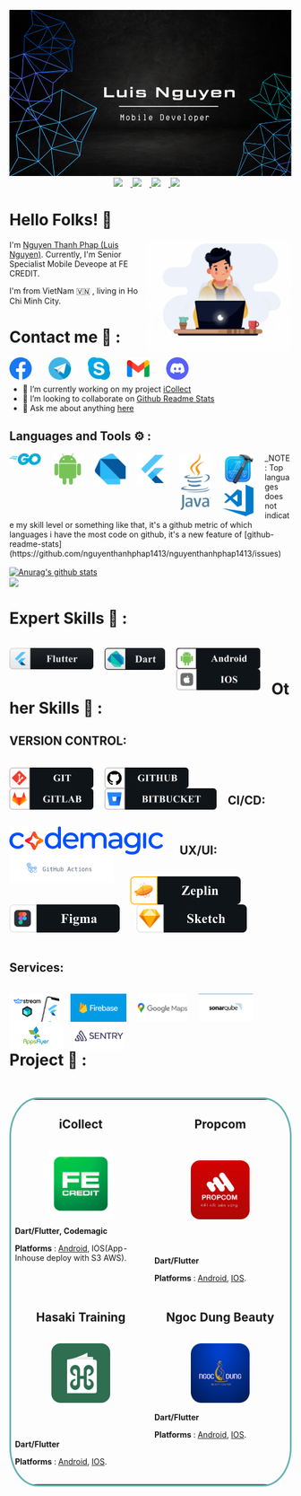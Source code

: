 <p align="center">
  <a href="https://github.com/nguyenthanhphap1413" target="_blank">
    <img src="assets/img_header.png" />
  </a>
  <a href="https://www.linkedin.com/in/nguy%E1%BB%85n-th%C3%A0nh-ph%C3%A1p-bb9586209/" target="_blank">
    <img src="https://img.shields.io/github/followers/nguyenthanhphap1413?color=lightgrey&style=social" style="margin-right: 14px"/>
  </a>
  <a href="https://github.com/nguyenthanhphap1413/my-todo-app" target="_blank">
    <img src="https://img.shields.io/github/languages/count/nguyenthanhphap1413/my-todo-app?color=light&label=TODO-APP&logo=Flutter&logoColor=white"  style="margin-right: 14px"/>
  </a>
   <a href="https://github.com/nguyenthanhphap1413/my-todo-app" target="_blank">
    <img src="https://img.shields.io/github/last-commit/nguyenthanhphap1413/my-todo-app?label=Last%20Commit"  style="margin-right: 14px"/>
  </a><a target="_blank">
    <img src="https://img.shields.io/gitlab/coverage/nguyenthanhphap1413/my-todo-app/main"  style="margin-right: 14px"/>
</p>

# Hello Folks! 👋

 <img src="assets/gif_banner.gif" align="right" width= "260"  style="border-radius: 5%"/>

I'm [Nguyen Thanh Phap (Luis Nguyen)](https://github.com/nguyenthanhphap1413). Currently, I'm Senior Specialist Mobile Deveope at FE CREDIT.

I'm from VietNam 🇻🇳 , living in Ho Chi Minh City.

# Contact me 📒 :

<div>
<a href="https://www.facebook.com/uchihathanhphap.uchiha/">
  <img align="left" alt="Uchiha Thành Pháp | Facebook" width="40px" src="assets/ic_facebook.png" style="padding-right: 30px"/>
</a>

<a href="https://telegram.me/Phapnt">
  <img align="left" alt="Nguyễn Thành Pháp| Telegram" width="40px" src="assets/ic_telegram.png" style="padding-right: 30px"/>
</a>

<a href="skype:nguyenthanhphap1413?chat">
  <img align="left" alt="Nguyễn Thành Pháp| Skype(live:nguyenthanhphap1413)" width="40px" src="assets/ic_skype.png" style="padding-right: 30px"/>
</a>

<a href="mailto:nguyenthanhphap1413@gmail.com">
  <img align="left" alt="Nguyễn Thành Pháp| Gmail" width="40px" src="assets/ic_gmail.png" style="padding-right: 30px"/>
</a>

<a href="">
  <img align="left" alt="Nguyễn Thành Pháp| Discord" width="40px" src="assets/ic_discord.png"/>
</a>
</div>

<br></br>

- 🔭 I’m currently working on my project [iCollect](https://play.google.com/store/apps/details?id=com.fe.icollect&hl=vi&gl=US)
- 👯 I’m looking to collaborate on [Github Readme Stats](https://github.com/nguyenthanhphap1413/nguyenthanhphap1413)
- 💬 Ask me about anything [here](https://github.com/nguyenthanhphap1413/nguyenthanhphap1413/issues)

## Languages and Tools ⚙️ :

<div>
<img src="assets/ic_go.png" align="left" heigh= "56px" width ="56px" style="margin-right: 20px">
<img src="assets/ic_android.png" align="left" heigh= "56px" width ="56px" style="margin-right:20px">
<img src="assets/ic_dart.png" align="left" heigh= "56px" width ="56px" style="margin-right: 20px">
<img src="assets/ic_flutter.png" align="left" heigh= "56px" width ="56px" style="margin-right: 20px">
<img src="assets/ic_java.png" align="left" heigh= "56px" width ="56px" style="margin-right: 20px">
<img src="assets/ic_xcode.png" align="left" heigh= "56px" width ="56px" style="margin-right: 20px">
<img src="assets/ic_vscode.png" align="left" heigh= "56px" width ="56px" style="margin-right: 20px">
</div>

<p align="left">_NOTE: Top languages does not indicate my skill level or something like that, it's a github metric of which languages i have the most code on github, it's a new feature of [github-readme-stats](https://github.com/nguyenthanhphap1413/nguyenthanhphap1413/issues)</p>


<a href="https://github.com/nguyenthanhphap1413/nguyenthanhphap1413">
  <img align="center" src="https://github-readme-stats.anuraghazra1.vercel.app/api?username=nguyenthanhphap1413&include_all_commits=true&show_icons=true&theme=radical" alt="Anurag's github stats" />
</a>
<br/>
<a href="https://github.com/ToanMobile/ToanMobile">
  <!-- Change the `github-readme-stats.anuraghazra1.vercel.app` to `github-readme-stats.vercel.app`  -->
  <img align="center" src="https://github-readme-stats.anuraghazra1.vercel.app/api/top-langs/?username=nguyenthanhphap1413&layout=compact&theme=radical" />
</a>

# Expert Skills 🎯 :

<div>
<br/>
<img src="assets/f_flutter.png" align="left" width="150"  style="padding-right: 20px" />
<img src="assets/f_dart.png" align="left" width="108" style="padding-right: 20px" />
<img src="assets/f_android.png"align="left"  width="150" style="padding-right: 20px" />
<img src="assets/f_ios.png" align="left" width="150" style="padding-right: 20px" />
</div>
<br/>

# Other Skills 🎯 :

## VERSION CONTROL:

<br/>
<div>
<a href="https://git-scm.com/">
<img src="assets/f_git.png" align="left" width="150"   style="padding-right: 20px" />
</a>
<a href="https://github.com/">
<img src="assets/f_github.png"  align="left"width="150"   style="padding-right: 20px" />
</a>
<a href="https://gitlab.com/">
<img src="assets/f_gitlab.png" align="left" width="150"   style="padding-right: 20px" />
</a>
<a href="https://bitbucket.org/">
<img src="assets/f_bitbucket.png" align="left"  width="200"   style="padding-right: 20px" />
</a>

</div>

<br/>

## CI/CD:

<br/>
<a href="https://codemagic.io/start/">
  <img  alt="CI/CD | Codemagic" align="left" style="width:auto;height:50px;padding-right:30px"  src="assets/banner_codemagic.png" style="margin-right: 30px"/>
</a>
<a href="https://bitbucket.org/">
  <img  alt="Github-workflow" align="left" style="width:auto;height:50px;padding-right: 30px" src="assets/banner_github.png" style=""/>
</a>

## UX/UI:

<div>
<br/>
<img  alt="Zeplin" align="left" style="width:auto;height:50px;padding-right: 30px;"  src="assets/f_zeplin.png" style="padding-right: 30px"/>
<img  alt="Figma" align="left" style="width:auto;height:50px;padding-right: 30px;"  src="assets/f_figma.png" style="padding-right: 30px"/>
<img  alt="Sketch" style="width:auto;height:50px;padding-right: 30px;"  src="assets/f_sketch.png" style="padding-right: 30px"/>
<div>
<br/>

## Services:

<br/>
<a href="https://getstream.io/chat/">
<img  alt="Stream" align="left" style="width:auto;height:50px;padding-right: 20px;" src="assets/logo_streamchat.png">
</a>
<a href="https://firebase.google.com/">
<img  alt="Firebase" align="left"  style="width:auto;height:50px;padding-right: 20px;" src="assets/logo_firebase.png">
</a>
<a href="https://developers.google.com/">
<img  alt="Googlemap" align="left"  style="width:auto;height:50px;padding-right: 20px;" src="assets/logo_googlemap.png">
</a>
<a href="https://www.sonarqube.org/">
<img  alt="SonarCube" align="left"  style="width:auto;height:50px;padding-right: 20px;" src="assets/logo_sonarqube.png">
</a><a href="https://www.appsflyer.com/">
<img  alt="Appsflyer" align="left" style="width:auto;height:50px;padding-right: 20px;" src="assets/logo_appsflyer.png">
</a>

</a><a href="https://sentry.io/">
<img  alt="Sentry" align="left" style="width:auto;height:50px;padding-right: 20px;" src="assets/logo_sentry.png">
</a>
<br/>

<br/>

# Project 📂 :

<br/>
<table bordercolor="#66b2b2" style="border-radius: 10%">
  <tr align="center">
    <td width="50%" valign="top">
      <h2 align="center">iCollect</h2>
        <br />
        <a target="_blank">
            <img src="assets/ic_icollect.png" width="50%" alt="iCollect" />
        </a>
        <br />
        <p align="center">
  </a >
      </p>
        <p align="left"><strong>Dart/Flutter, Codemagic</strong></p>
        <p align="left"> <strong>Platforms </strong>: <a href="https://play.google.com/store/apps/details?id=com.fe.icollect&hl=vi&gl=US">Android</a>, IOS(App-Inhouse deploy with S3 AWS).</p>
    </td>
    <td width="50%" valign="top">
      <h2 align="center">Propcom</h2>
        <br />
        <br />
            <div><img  width="45%" alt="iCollect" src="assets/ic_propcom.jpeg" style="border-radius: 16px" /></div>
        <br />
        <p align="center">
   <br>
 <p align="left"><strong>Dart/Flutter</strong></p>
        <p align="left"> <strong>Platforms </strong>: <a href="https://play.google.com/store/apps/details?id=vn.propcom.app&hl=vi&gl=US">Android</a>, <a href="https://apps.apple.com/vn/app/propcom-k%E1%BA%BFt-n%E1%BB%91i-b%E1%BB%81n-v%E1%BB%AFng/id1551955496?l=vi&platform=iphone"> IOS</a>.</p>
  </a>
     
  </tr>

  <tr>
    <td width="50%" valign="top" align="center">
      <h2>Hasaki Training</h2>
      <br />
         <div> <img src="assets/ic_hasaki.jpeg" width="45%" alt="Hasaki Training" style="border-radius: 16px"/></div>
      <br />
        <p align="center">
          <br>
      </p>
       <p align="left"><strong>Dart/Flutter</strong></p>
        <p align="left"> <strong>Platforms </strong>: <a href="https://play.google.com/store/apps/details?id=training.hasaki.vn&hl=ky&gl=US">Android</a>, <a href="https://apps.apple.com/vn/app/hsk-training/id1512712933"> IOS</a>.</p>
    </td>
    <td width="50%" valign="top" align="center" >
      <h2>Ngoc Dung Beauty</h2>
        <br />
          <img src="assets/logo_ngocdung.png" width="45%" alt="Ngọc Dung App"/>
            <br>
        <div>
        <p align="left"><strong>Dart/Flutter</strong></p>
        <p align="left"> <strong>Platforms </strong>: <a href="https://play.google.com/store/apps/details?id=com.ngocdungaesthetic.marketingapp&hl=vi&gl=US">Android</a>, <a href="https://apps.apple.com/vn/app/ngoc-dung-beauty/id1437360091?platform=iphone"> IOS</a>.</p>
        </div>
        <br />
        <p align="center">
          <br>
      </p>
    </td>
  </tr>
</table>
